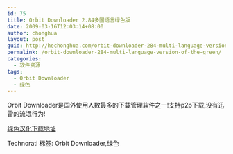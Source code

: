 ```yaml
---
id: 75
title: Orbit Downloader 2.84多国语言绿色版
date: 2009-03-16T12:03:14+08:00
author: chonghua
layout: post
guid: http://hechonghua.com/orbit-downloader-284-multi-language-version-of-the-green/
permalink: /orbit-downloader-284-multi-language-version-of-the-green/
categories:
  - 软件资源
tags:
  - Orbit Downloader
  - 绿色
---
```

Orbit Downloader是国外使用人数最多的下载管理软件之一!支持p2p下载,没有迅雷的流氓行为!

<a href="http://www.namipan.com/d/OrbitDownloader.rar/602d849d42d11155d2fa4907f9f1bc05fc52796042462400" target="_blank">绿色汉化下载地址</a>

<div class="wlWriterEditableSmartContent" id="scid:0767317B-992E-4b12-91E0-4F059A8CECA8:fed6ff3a-afcf-42b9-b191-13f8c08f2520" style="padding-right: 0px; display: inline; padding-left: 0px; float: none; padding-bottom: 0px; margin: 0px; padding-top: 0px">
  Technorati 标签: Orbit Downloader,绿色
</div>